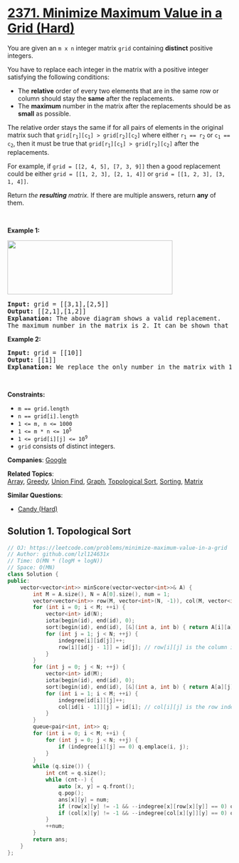 # [2371. Minimize Maximum Value in a Grid (Hard)](https://leetcode.com/problems/minimize-maximum-value-in-a-grid)

<p>You are given an <code>m x n</code> integer matrix <code>grid</code> containing <strong>distinct</strong> positive integers.</p>
<p>You have to replace each integer in the matrix with a positive integer satisfying the following conditions:</p>
<ul>
	<li>The <strong>relative</strong> order of every two elements that are in the same row or column should stay the <strong>same</strong> after the replacements.</li>
	<li>The <strong>maximum</strong> number in the matrix after the replacements should be as <strong>small</strong> as possible.</li>
</ul>
<p>The relative order stays the same if for all pairs of elements in the original matrix such that <code>grid[r<sub>1</sub>][c<sub>1</sub>] &gt; grid[r<sub>2</sub>][c<sub>2</sub>]</code> where either <code>r<sub>1</sub> == r<sub>2</sub></code> or <code>c<sub>1</sub> == c<sub>2</sub></code>, then it must be true that <code>grid[r<sub>1</sub>][c<sub>1</sub>] &gt; grid[r<sub>2</sub>][c<sub>2</sub>]</code> after the replacements.</p>
<p>For example, if <code>grid = [[2, 4, 5], [7, 3, 9]]</code> then a good replacement could be either <code>grid = [[1, 2, 3], [2, 1, 4]]</code> or <code>grid = [[1, 2, 3], [3, 1, 4]]</code>.</p>
<p>Return <em>the <strong>resulting</strong> matrix.</em> If there are multiple answers, return <strong>any</strong> of them.</p>
<p>&nbsp;</p>
<p><strong class="example">Example 1:</strong></p>
<img alt="" src="https://assets.leetcode.com/uploads/2022/08/09/grid2drawio.png" style="width: 371px; height: 121px;">
<pre><strong>Input:</strong> grid = [[3,1],[2,5]]
<strong>Output:</strong> [[2,1],[1,2]]
<strong>Explanation:</strong> The above diagram shows a valid replacement.
The maximum number in the matrix is 2. It can be shown that no smaller value can be obtained.
</pre>
<p><strong class="example">Example 2:</strong></p>
<pre><strong>Input:</strong> grid = [[10]]
<strong>Output:</strong> [[1]]
<strong>Explanation:</strong> We replace the only number in the matrix with 1.
</pre>
<p>&nbsp;</p>
<p><strong>Constraints:</strong></p>
<ul>
	<li><code>m == grid.length</code></li>
	<li><code>n == grid[i].length</code></li>
	<li><code>1 &lt;= m, n &lt;= 1000</code></li>
	<li><code>1 &lt;= m * n &lt;= 10<sup>5</sup></code></li>
	<li><code>1 &lt;= grid[i][j] &lt;= 10<sup>9</sup></code></li>
	<li><code>grid</code> consists of distinct integers.</li>
</ul>

**Companies**:
[Google](https://leetcode.com/company/google)

**Related Topics**:  
[Array](https://leetcode.com/tag/array/), [Greedy](https://leetcode.com/tag/greedy/), [Union Find](https://leetcode.com/tag/union-find/), [Graph](https://leetcode.com/tag/graph/), [Topological Sort](https://leetcode.com/tag/topological-sort/), [Sorting](https://leetcode.com/tag/sorting/), [Matrix](https://leetcode.com/tag/matrix/)

**Similar Questions**:
* [Candy (Hard)](https://leetcode.com/problems/candy/)

## Solution 1. Topological Sort

```cpp
// OJ: https://leetcode.com/problems/minimize-maximum-value-in-a-grid
// Author: github.com/lzl124631x
// Time: O(MN * (logM + logN))
// Space: O(MN)
class Solution {
public:
    vector<vector<int>> minScore(vector<vector<int>>& A) {
        int M = A.size(), N = A[0].size(), num = 1;
        vector<vector<int>> row(M, vector<int>(N, -1)), col(M, vector<int>(N, -1)), indegree(M, vector<int>(N)), ans(M, vector<int>(N));
        for (int i = 0; i < M; ++i) {
            vector<int> id(N);
            iota(begin(id), end(id), 0);
            sort(begin(id), end(id), [&](int a, int b) { return A[i][a] < A[i][b]; });
            for (int j = 1; j < N; ++j) {
                indegree[i][id[j]]++;
                row[i][id[j - 1]] = id[j]; // row[i][j] is the column index of the next greater element in the same row of A[i][j]
            }
        }
        for (int j = 0; j < N; ++j) {
            vector<int> id(M);
            iota(begin(id), end(id), 0);
            sort(begin(id), end(id), [&](int a, int b) { return A[a][j] < A[b][j]; });
            for (int i = 1; i < M; ++i) {
                indegree[id[i]][j]++;
                col[id[i - 1]][j] = id[i]; // col[i][j] is the row index of the next greater element in the same column of A[i][j]
            }
        }
        queue<pair<int, int>> q;
        for (int i = 0; i < M; ++i) {
            for (int j = 0; j < N; ++j) {
                if (indegree[i][j] == 0) q.emplace(i, j);
            }
        }
        while (q.size()) {
            int cnt = q.size();
            while (cnt--) {
                auto [x, y] = q.front();
                q.pop();
                ans[x][y] = num;
                if (row[x][y] != -1 && --indegree[x][row[x][y]] == 0) q.emplace(x, row[x][y]);
                if (col[x][y] != -1 && --indegree[col[x][y]][y] == 0) q.emplace(col[x][y], y);
            }
            ++num;
        }
        return ans;
    }
};
```